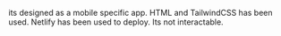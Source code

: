 its designed as a mobile specific app.
HTML and TailwindCSS has been used.
Netlify has been used to deploy.
Its not interactable.
